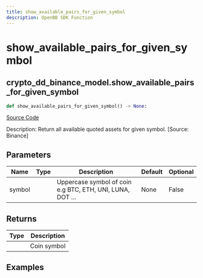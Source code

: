 ```yaml
---
title: show_available_pairs_for_given_symbol
description: OpenBB SDK Function
---
```


# show_available_pairs_for_given_symbol

## crypto_dd_binance_model.show_available_pairs_for_given_symbol

```python title='openbb_terminal/decorators.py'
def show_available_pairs_for_given_symbol() -> None:
```
[Source Code](https://github.com/OpenBB-finance/OpenBBTerminal/tree/main/openbb_terminal/decorators.py#L111)

Description: Return all available quoted assets for given symbol. [Source: Binance]

## Parameters

| Name | Type | Description | Default | Optional |
| ---- | ---- | ----------- | ------- | -------- |
| symbol |  | Uppercase symbol of coin e.g BTC, ETH, UNI, LUNA, DOT ... | None | False |

## Returns

| Type | Description |
| ---- | ----------- |
|  | Coin symbol |

## Examples

